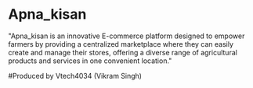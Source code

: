 # Apna_kisan
"Apna_kisan is an innovative E-commerce platform designed to empower farmers by providing a centralized marketplace where they can easily create and manage their stores, offering a diverse range of agricultural products and services in one convenient location."


#Produced by Vtech4034  (Vikram Singh)
